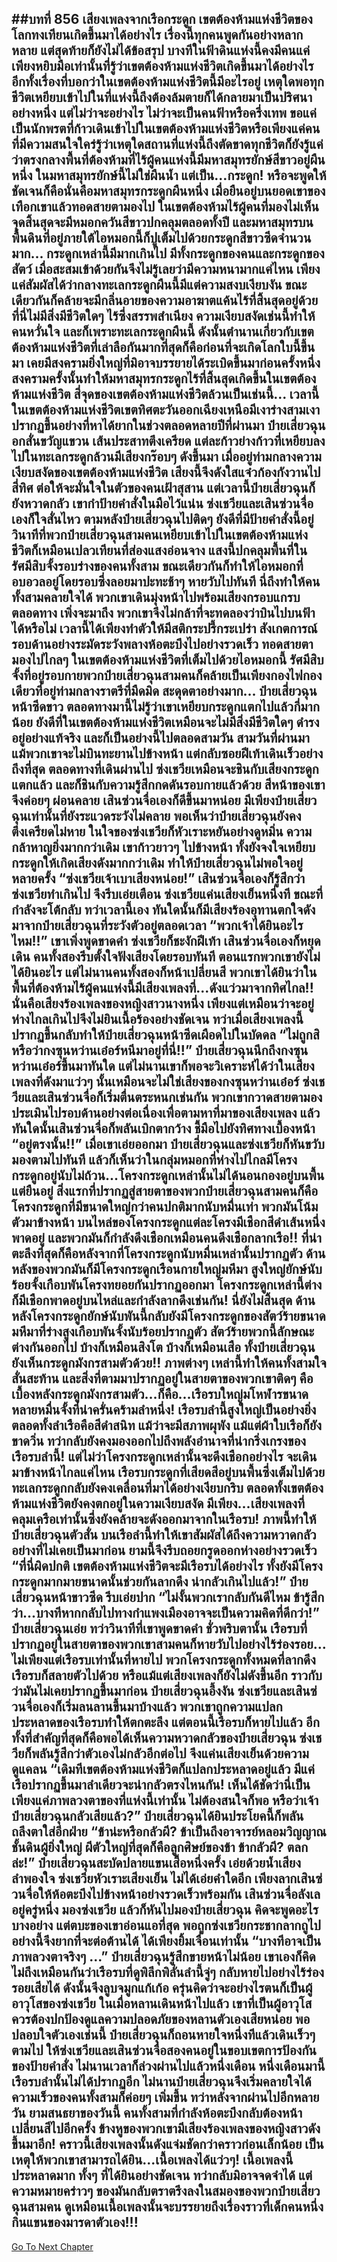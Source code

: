 ##บทที่ 856 เสียงเพลงจากเรือกระดูก
เขตต้องห้ามแห่งชีวิตของโลกทงเทียนเกิดขึ้นมาได้อย่างไร เรื่องนี้ทุกคนพูดกันอย่างหลากหลาย แต่สุดท้ายก็ยังไม่ได้ข้อสรุป บางทีในฟ้าดินแห่งนี้คงมีคนแค่เพียงหยิบมือเท่านั้นที่รู้ว่าเขตต้องห้ามแห่งชีวิตเกิดขึ้นมาได้อย่างไร
อีกทั้งเรื่องที่บอกว่าในเขตต้องห้ามแห่งชีวิตนี้มีอะไรอยู่ เหตุใดพอทุกชีวิตเหยียบเข้าไปในที่แห่งนี้ถึงต้องล้มตายก็ได้กลายมาเป็นปริศนาอย่างหนึ่ง แต่ไม่ว่าจะอย่างไร ไม่ว่าจะเป็นคนฟ้าหรือครึ่งเทพ ขอแค่เป็นนักพรตที่ก้าวเดินเข้าไปในเขตต้องห้ามแห่งชีวิตหรือเพียงแค่คนที่มีความสนใจใคร่รู้ว่าเหตุใดสถานที่แห่งนี้ถึงตัดขาดทุกชีวิตก็ยังรู้แค่ว่าตรงกลางพื้นที่ต้องห้ามที่ไร้ผู้คนแห่งนี้มีมหาสมุทรยักษ์สีขาวอยู่ผืนหนึ่ง
ในมหาสมุทรยักษ์นี้ไม่ใช่ผืนน้ำ แต่เป็น...กระดูก!
หรือจะพูดให้ชัดเจนก็คือนั่นคือมหาสมุทรกระดูกผืนหนึ่ง เมื่อยืนอยู่บนยอดเขาของเทือกเขาแล้วทอดสายตามองไป ในเขตต้องห้ามไร้ผู้คนที่มองไม่เห็นจุดสิ้นสุดจะมีหมอกควันสีขาวปกคลุมตลอดทั้งปี และมหาสมุทรบนพื้นดินที่อยู่ภายใต้ไอหมอกนี้ก็ปูเต็มไปด้วยกระดูกสีขาวซีดจำนวนมาก...
กระดูกเหล่านี้มีมากเกินไป มีทั้งกระดูกของคนและกระดูกของสัตว์ เมื่อสะสมเข้าด้วยกันจึงไม่รู้เลยว่ามีความหนามากแค่ไหน เพียงแค่สัมผัสได้ว่ากลางทะเลกระดูกผืนนี้มีแต่ความสงบเงียบงัน ขณะเดียวกันก็คล้ายจะมีกลิ่นอายของความอาฆาตแค้นไร้ที่สิ้นสุดอยู่ด้วย
ที่นี่ไม่มีสิ่งมีชีวิตใดๆ ไร้ซึ่งสรรพสำเนียง ความเงียบสงัดเช่นนี้ทำให้คนหวั่นใจ
และก็เพราะทะเลกระดูกผืนนี้ ดังนั้นตำนานเกี่ยวกับเขตต้องห้ามแห่งชีวิตที่เล่าลือกันมากที่สุดก็คือก่อนที่จะเกิดโลกใบนี้ขึ้นมา เคยมีสงครามยิ่งใหญ่ที่มิอาจบรรยายได้ระเบิดขึ้นมาก่อนครั้งหนึ่ง สงครามครั้งนั้นทำให้มหาสมุทรกระดูกไร้ที่สิ้นสุดเกิดขึ้นในเขตต้องห้ามแห่งชีวิต
สี่จุดของเขตต้องห้ามแห่งชีวิตล้วนเป็นเช่นนี้...
เวลานี้ในเขตต้องห้ามแห่งชีวิตเขตทิศตะวันออกเฉียงเหนือมีเงาร่างสามเงาปรากฏขึ้นอย่างที่หาได้ยากในช่วงตลอดหลายปีที่ผ่านมา ป๋ายเสี่ยวฉุนอกสั่นขวัญแขวน เส้นประสาทตึงเครียด แต่ละก้าวย่างก้าวที่เหยียบลงไปในทะเลกระดูกล้วนมีเสียงกร๊อบๆ ดังขึ้นมา เมื่ออยู่ท่ามกลางความเงียบสงัดของเขตต้องห้ามแห่งชีวิต เสียงนี้จึงดังใสแจ๋วก้องกังวานไปสี่ทิศ
ต่อให้จะมั่นใจในตัวของคนเฝ้าสุสาน แต่เวลานี้ป๋ายเสี่ยวฉุนก็ยังหวาดกลัว เขากำป้ายคำสั่งในมือไว้แน่น ซ่งเชวียและเสินซ่วนจื่อเองก็ใจสั่นไหว ตามหลังป๋ายเสี่ยวฉุนไปติดๆ
ยังดีที่มีป้ายคำสั่งนี้อยู่ วินาทีที่พวกป๋ายเสี่ยวฉุนสามคนเหยียบเข้าไปในเขตต้องห้ามแห่งชีวิตก็เหมือนเปลวเทียนที่ส่องแสงอ่อนจาง แสงนี้ปกคลุมพื้นที่ในรัศมีสิบจั้งรอบร่างของคนทั้งสาม ขณะเดียวกันก็ทำให้ไอหมอกที่อบอวลอยู่โดยรอบซึ่งลอยมาปะทะช้าๆ หายวับไปทันที
นี่ถึงทำให้คนทั้งสามคลายใจได้ พวกเขาเดินมุ่งหน้าไปพร้อมเสียงกรอบแกรบตลอดทาง เพิ่งจะมาถึง พวกเขาจึงไม่กล้าที่จะทดลองว่าบินไปบนฟ้าได้หรือไม่ เวลานี้ได้เพียงทำตัวให้มีสติกระปรี้กระเปร่า สังเกตการณ์รอบด้านอย่างระมัดระวังพลางห้อตะบึงไปอย่างรวดเร็ว
ทอดสายตามองไปไกลๆ ในเขตต้องห้ามแห่งชีวิตที่เต็มไปด้วยไอหมอกนี้ รัศมีสิบจั้งที่อยู่รอบกายพวกป๋ายเสี่ยวฉุนสามคนก็คล้ายเป็นเพียงกองไฟกองเดียวที่อยู่ท่ามกลางราตรีที่มืดมิด สะดุดตาอย่างมาก...
ป๋ายเสี่ยวฉุนหน้าซีดขาว ตลอดทางมานี้ไม่รู้ว่าเขาเหยียบกระดูกแตกไปแล้วกี่มากน้อย ยังดีที่ในเขตต้องห้ามแห่งชีวิตเหมือนจะไม่มีสิ่งมีชีวิตใดๆ ดำรงอยู่อย่างแท้จริง และก็เป็นอย่างนี้ไปตลอดสามวัน
สามวันที่ผ่านมา แม้พวกเขาจะไม่บินทะยานไปข้างหน้า แต่กลับซอยฝีเท้าเดินเร็วอย่างถึงที่สุด ตลอดทางที่เดินผ่านไป ซ่งเชวียเหมือนจะชินกับเสียงกระดูกแตกแล้ว และก็ชินกับความรู้สึกกดดันรอบกายแล้วด้วย สีหน้าของเขาจึงค่อยๆ ผ่อนคลาย เสินซ่วนจื่อเองก็ดีขึ้นมาหน่อย มีเพียงป๋ายเสี่ยวฉุนเท่านั้นที่ยังระแวดระวังไม่คลาย
พอเห็นว่าป๋ายเสี่ยวฉุนยังคงตึงเครียดไม่หาย ในใจของซ่งเชวียก็หัวเราะหยันอย่างดูหมิ่น ความกล้าหาญยิ่งมากกว่าเดิม เขาก้าวยาวๆ ไปข้างหน้า ทั้งยังจงใจเหยียบกระดูกให้เกิดเสียงดังมากกว่าเดิม ทำให้ป๋ายเสี่ยวฉุนไม่พอใจอยู่หลายครั้ง
“ซ่งเชวียเจ้าเบาเสียงหน่อย!” เสินซ่วนจื่อเองก็รู้สึกว่าซ่งเชวียทำเกินไป จึงรีบเอ่ยเตือน
ซ่งเชวียแค่นเสียงเย็นหนึ่งที ขณะที่กำลังจะโต้กลับ ทว่าเวลานี้เอง ทันใดนั้นก็มีเสียงร้องอุทานตกใจดังมาจากป๋ายเสี่ยวฉุนที่ระวังตัวอยู่ตลอดเวลา
“พวกเจ้าได้ยินอะไรไหม!!” เขาเพิ่งพูดขาดคำ ซ่งเชวียก็ชะงักฝีเท้า เสินซ่วนจื่อเองก็หยุดเดิน คนทั้งสองรีบตั้งใจฟังเสียงโดยรอบทันที ตอนแรกพวกเขายังไม่ได้ยินอะไร แต่ไม่นานคนทั้งสองก็หน้าเปลี่ยนสี พวกเขาได้ยินว่าในพื้นที่ต้องห้ามไร้ผู้คนแห่งนี้มีเสียงเพลงที่...ดังแว่วมาจากทิศไกล!!
นั่นคือเสียงร้องเพลงของหญิงสาวนางหนึ่ง เพียงแต่เหมือนว่าจะอยู่ห่างไกลเกินไปจึงไม่ยินเนื้อร้องอย่างชัดเจน ทว่าเมื่อเสียงเพลงนี้ปรากฏขึ้นกลับทำให้ป๋ายเสี่ยวฉุนหน้าซีดเผือดไปในบัดดล
“ไม่ถูกสิ หรือว่ากงซุนหว่านเอ๋อร์หนีมาอยู่ที่นี่!!” ป๋ายเสี่ยวฉุนนึกถึงกงซุนหว่านเอ๋อร์ขึ้นมาทันใด แต่ไม่นานเขาก็พอจะวิเคราะห์ได้ว่าในเสียงเพลงที่ดังมาแว่วๆ นั้นเหมือนจะไม่ใช่เสียงของกงซุนหว่านเอ๋อร์
ซ่งเชวียและเสินซ่วนจื่อก็เริ่มตื่นตระหนกเช่นกัน พวกเขากวาดสายตามองประเมินไปรอบด้านอย่างต่อเนื่องเพื่อตามหาที่มาของเสียงเพลง แล้วทันใดนั้นเสินซ่วนจื่อก็พลันเบิกตากว้าง ชี้มือไปยังทิศทางเบื้องหน้า
“อยู่ตรงนั้น!!”
เมื่อเขาเอ่ยออกมา ป๋ายเสี่ยวฉุนและซ่งเชวียก็หันขวับมองตามไปทันที แล้วก็เห็นว่าในกลุ่มหมอกที่ห่างไปไกลมีโครงกระดูกอยู่นับไม่ถ้วน...โครงกระดูกเหล่านั้นไม่ได้นอนกองอยู่บนพื้น แต่ยืนอยู่ สิ่งแรกที่ปรากฏสู่สายตาของพวกป๋ายเสี่ยวฉุนสามคนก็คือโครงกระดูกที่มีขนาดใหญ่กว่าคนปกติมากนับหมื่นเท่า
พวกมันโน้มตัวมาข้างหน้า บนไหล่ของโครงกระดูกแต่ละโครงมีเชือกสีดำเส้นหนึ่งพาดอยู่ และพวกมันก็กำลังดึงเชือกเหมือนคนดึงเชือกลากเรือ!!
ที่น่าตะลึงที่สุดก็คือหลังจากที่โครงกระดูกนับหมื่นเหล่านั้นปรากฏตัว ด้านหลังของพวกมันก็มีโครงกระดูกเรือนกายใหญ่มหึมา สูงใหญ่ยักษ์นับร้อยจั้งเกือบพันโครงทยอยกันปรากฏออกมา โครงกระดูกเหล่านี้ต่างก็มีเชือกพาดอยู่บนไหล่และกำลังลากดึงเช่นกัน!
นี่ยังไม่สิ้นสุด ด้านหลังโครงกระดูกยักษ์นับพันนี้กลับยังมีโครงกระดูกของสัตว์ร้ายขนาดมหึมาที่ร่างสูงเกือบพันจั้งนับร้อยปรากฏตัว สัตว์ร้ายพวกนี้ลักษณะต่างกันออกไป บ้างก็เหมือนสิงโต บ้างก็เหมือนเสือ ทั้งป๋ายเสี่ยวฉุนยังเห็นกระดูกมังกรสามตัวด้วย!!
ภาพต่างๆ เหล่านี้ทำให้คนทั้งสามใจสั่นสะท้าน และสิ่งที่ตามมาปรากฏอยู่ในสายตาของพวกเขาติดๆ คือเบื้องหลังกระดูกมังกรสามตัว...ก็คือ...เรือรบใหญ่มโหฬารขนาดหลายหมื่นจั้งที่น่าครั่นคร้ามลำหนึ่ง!
เรือรบลำนี้สูงใหญ่เป็นอย่างยิ่ง ตลอดทั้งลำเรือคือสีดำสนิท แม้ว่าจะมีสภาพผุพัง แม้แต่ผ้าใบเรือก็ยังขาดวิ่น ทว่ากลับยังคงมองออกไปถึงพลังอำนาจที่น่ากริ่งเกรงของเรือรบลำนี้!
แต่ไม่ว่าโครงกระดูกเหล่านั้นจะดึงเชือกอย่างไร จะเดินมาข้างหน้าไกลแค่ไหน เรือรบกระดูกที่เสียดสีอยู่บนพื้นซึ่งเต็มไปด้วยทะเลกระดูกกลับยังคงเคลื่อนที่มาได้อย่างเงียบกริบ ตลอดทั้งเขตต้องห้ามแห่งชีวิตยังคงตกอยู่ในความเงียบสงัด มีเพียง...เสียงเพลงที่คลุมเครือเท่านั้นซึ่งยังคล้ายจะดังออกมาจากในเรือรบ!
ภาพนี้ทำให้ป๋ายเสี่ยวฉุนตัวสั่น บนเรือลำนี้ทำให้เขาสัมผัสได้ถึงความหวาดกลัวอย่างที่ไม่เคยเป็นมาก่อน ยามนี้จึงรีบถอยกรูดออกห่างอย่างรวดเร็ว
“ที่นี่ผิดปกติ เขตต้องห้ามแห่งชีวิตจะมีเรือรบได้อย่างไร ทั้งยังมีโครงกระดูกมากมายขนาดนั้นช่วยกันลากดึง น่ากลัวเกินไปแล้ว!” ป๋ายเสี่ยวฉุนหน้าขาวซีด รีบเอ่ยปาก
“ไม่งั้นพวกเรากลับกันดีไหม ข้ารู้สึกว่า...บางทีหากกลับไปทางกำแพงเมืองอาจจะเป็นความคิดที่ดีกว่า!” ป๋ายเสี่ยวฉุนเอ่ย ทว่าวินาทีที่เขาพูดขาดคำ ชั่วพริบตานั้น เรือรบที่ปรากฏอยู่ในสายตาของพวกเขาสามคนก็หายวับไปอย่างไร้ร่องรอย...
ไม่เพียงแต่เรือรบเท่านั้นที่หายไป พวกโครงกระดูกทั้งหมดที่ลากดึงเรือรบก็สลายตัวไปด้วย หรือแม้แต่เสียงเพลงก็ยังไม่ดังขึ้นอีก ราวกับว่ามันไม่เคยปรากฏขึ้นมาก่อน
ป๋ายเสี่ยวฉุนอึ้งงัน
ซ่งเชวียและเสินซ่วนจื่อเองก็เริ่มลนลานขึ้นมาบ้างแล้ว พวกเขาถูกความแปลกประหลาดของเรือรบทำให้ตกตะลึง แต่ตอนนี้เรือรบก็หายไปแล้ว อีกทั้งที่สำคัญที่สุดก็คือพอได้เห็นความหวาดกลัวของป๋ายเสี่ยวฉุน ซ่งเชวียก็พลันรู้สึกว่าตัวเองไม่กลัวอีกต่อไป จึงแค่นเสียงเย็นด้วยความดูแคลน
“เดิมทีเขตต้องห้ามแห่งชีวิตก็แปลกประหลาดอยู่แล้ว มีแค่เรือปรากฏขึ้นมาลำเดียวจะน่ากลัวตรงไหนกัน! เห็นได้ชัดว่านี่เป็นเพียงแค่ภาพลวงตาของที่แห่งนี้เท่านั้น ไม่ต้องสนใจก็พอ หรือว่าเจ้าป๋ายเสี่ยวฉุนกลัวเสียแล้ว?”
ป๋ายเสี่ยวฉุนได้ยินประโยคนี้ก็พลันถลึงตาใส่อีกฝ่าย
“ข้าน่ะหรือกลัวผี? ข้าเป็นถึงอาจารย์หลอมวิญญาณชั้นดินผู้ยิ่งใหญ่ ผีตัวใหญ่ที่สุดก็คือลูกศิษย์ของข้า ข้ากลัวผี? ตลกล่ะ!” ป๋ายเสี่ยวฉุนสะบัดปลายแขนเสื้อหนึ่งครั้ง เอ่ยด้วยน้ำเสียงลำพองใจ
ซ่งเชวียหัวเราะเสียงเย็น ไม่ได้เอ่ยคำใดอีก เพียงลากเสินซ่วนจื่อให้ห้อตะบึงไปข้างหน้าอย่างรวดเร็วพร้อมกัน เสินซ่วนจื่อลังเลอยู่ครู่หนึ่ง มองซ่งเชวีย แล้วก็หันไปมองป๋ายเสี่ยวฉุน คิดจะพูดอะไรบางอย่าง แต่ตบะของเขาอ่อนแอที่สุด พอถูกซ่งเชวียกระชากลากถูไปอย่างนี้จึงยากที่จะต่อต้านได้ ได้เพียงยิ้มเจื่อนเท่านั้น
“บางทีอาจเป็นภาพลวงตาจริงๆ ...” ป๋ายเสี่ยวฉุนรู้สึกขายหน้าไม่น้อย เขาเองก็คิดไม่ถึงเหมือนกันว่าเรือรบที่ดูพิลึกพิลั่นลำนี้จู่ๆ กลับหายไปอย่างไร้ร่องรอยเสียได้ ดังนั้นจึงลูบจมูกแก้เก้อ ครุ่นคิดว่าจะอย่างไรตนก็เป็นผู้อาวุโสของซ่งเชวีย ในเมื่อหลานเดินหน้าไปแล้ว เขาที่เป็นผู้อาวุโสควรต้องปกป้องดูแลความปลอดภัยของหลานตัวเองเสียหน่อย พอปลอบใจตัวเองเช่นนี้ ป๋ายเสี่ยวฉุนก็ถอนหายใจหนึ่งทีแล้วเดินเร็วๆ ตามไป ให้ซ่งเชวียและเสินซ่วนจื่อสองคนอยู่ในขอบเขตการป้องกันของป้ายคำสั่ง
ไม่นานเวลาก็ล่วงผ่านไปแล้วหนึ่งเดือน หนึ่งเดือนมานี้ เรือรบลำนั้นไม่ได้ปรากฏอีก ไม่นานป๋ายเสี่ยวฉุนจึงเริ่มคลายใจได้ ความเร็วของคนทั้งสามก็ค่อยๆ เพิ่มขึ้น
ทว่าหลังจากผ่านไปอีกหลายวัน ยามสนธยาของวันนี้ คนทั้งสามที่กำลังห้อตะบึงกลับต้องหน้าเปลี่ยนสีไปอีกครั้ง ข้างหูของพวกเขามีเสียงร้องเพลงของหญิงสาวดังขึ้นมาอีก!
คราวนี้เสียงเพลงนั้นดังแจ่มชัดกว่าคราวก่อนเล็กน้อย เป็นเหตุให้พวกเขาสามารถได้ยิน...เนื้อเพลงได้แว่วๆ!
เนื้อเพลงนี้ประหลาดมาก ทั้งๆ ที่ได้ยินอย่างชัดเจน ทว่ากลับมิอาจจดจำได้ แต่ความหมายคร่าวๆ ของมันกลับตราตรึงลงในสมองของพวกป๋ายเสี่ยวฉุนสามคน ดูเหมือนเนื้อเพลงนั้นจะบรรยายถึงเรื่องราวที่เด็กคนหนึ่งกินแขนของมารดาตัวเอง!!!
------


[Go To Next Chapter]( ./3.md)